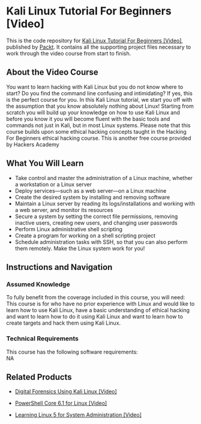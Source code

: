 


# Kali Linux Tutorial For Beginners [Video]
This is the code repository for [Kali Linux Tutorial For Beginners [Video]](https://www.packtpub.com/networking-and-servers/learning-linux-5-system-administration-video?utm_source=github&utm_medium=repository&utm_campaign=9781838641634), published by [Packt](https://www.packtpub.com/?utm_source=github). It contains all the supporting project files necessary to work through the video course from start to finish.
## About the Video Course
You want to learn hacking with Kali Linux but you do not know where to start? Do you find the command line confusing and intimidating? If yes, this is the perfect course for you. In this Kali Linux tutorial, we start you off with the assumption that you know absolutely nothing about Linux! Starting from scratch you will build up your knowledge on how to use Kali Linux and before you know it you will become fluent with the basic tools and commands not just in Kali, but in most Linux systems. Please note that this course builds upon some ethical hacking concepts taught in the Hacking For Beginners ethical hacking course. This is another free course provided by Hackers Academy

<H2>What You Will Learn</H2>
<DIV class=book-info-will-learn-text>
<UL>
<LI>Take control and master the administration of a Linux machine, whether a workstation or a Linux server 
<LI>Deploy services—such as a web server—on a Linux machine 
<LI>Create the desired system by installing and removing software 
<LI>Maintain a Linux server by reading its logs/installations and working with a web server, and monitor its resources 
<LI>Secure a system by setting the correct file permissions, removing inactive users, creating new users, and changing user passwords 
<LI>Perform Linux administrative shell scripting 
<LI>Create a program for working on a shell scripting project 
<LI>Schedule administration tasks with SSH, so that you can also perform them remotely. Make the Linux system work for you! </LI></UL></DIV>

## Instructions and Navigation
### Assumed Knowledge
To fully benefit from the coverage included in this course, you will need:<br/>
This course is for who have no prior experience with Linux and would like to learn how to use Kali Linux, have a basic understanding of ethical hacking and want to learn how to do it using Kali Linux and want to learn how to create targets and hack them using Kali Linux.
### Technical Requirements
This course has the following software requirements:<br/>
NA

## Related Products
* [Digital Forensics Using Kali Linux [Video]](https://www.packtpub.com/networking-and-servers/learning-linux-5-system-administration-video?utm_source=github&utm_medium=repository&utm_campaign=9781838641634)

* [PowerShell Core 6.1 for Linux [Video]](https://www.packtpub.com/networking-and-servers/learning-linux-5-system-administration-video?utm_source=github&utm_medium=repository&utm_campaign=9781838641634)

* [Learning Linux 5 for System Administration [Video]](https://www.packtpub.com/networking-and-servers/learning-linux-5-system-administration-video?utm_source=github&utm_medium=repository&utm_campaign=9781838641634)

